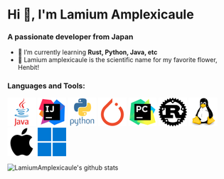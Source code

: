 <h1>Hi 👋, I'm Lamium Amplexicaule</h1>
<h3>A passionate developer from Japan</h3>

- 🌱 I’m currently learning **Rust, Python, Java, etc**
- 🌸 Lamium amplexicaule is the scientific name for my favorite flower, Henbit!

<h3 align="left">Languages and Tools:</h3>
<p align="left">
  <img src="https://raw.githubusercontent.com/devicons/devicon/develop/icons/java/java-original-wordmark.svg" width="64" height="64" />
  <img src="https://raw.githubusercontent.com/devicons/devicon/develop/icons/intellij/intellij-original.svg" width="64" height="64" />
  <img src="https://raw.githubusercontent.com/devicons/devicon/develop/icons/python/python-original-wordmark.svg" width="64" height="64" />
  <img src="https://raw.githubusercontent.com/devicons/devicon/develop/icons/pytorch/pytorch-original.svg" width="64" height="64" />
  <img src="https://raw.githubusercontent.com/devicons/devicon/develop/icons/pycharm/pycharm-original.svg" width="64" height="64" />
  <img src="https://raw.githubusercontent.com/devicons/devicon/develop/icons/rust/rust-plain.svg" width="64" height="64" />
  <img src="https://raw.githubusercontent.com/devicons/devicon/develop/icons/linux/linux-original.svg" width="64" height="64" />
  <img src="https://raw.githubusercontent.com/devicons/devicon/develop/icons/apple/apple-original.svg" width="64" height="64" />
  <img src="https://raw.githubusercontent.com/devicons/devicon/develop/icons/windows11/windows11-original.svg" width="64" height="64" />
</p>

![LamiumAmplexicaule's github stats](https://github-readme-stats.vercel.app/api?username=LamiumAmplexicaule&count_private=true)

<!-- ![](https://komarev.com/ghpvc/?username=LamiumAmplexicaule) -->

<!--
**LamiumAmplexicaule/LamiumAmplexicaule** is a ✨ _special_ ✨ repository because its `README.md` (this file) appears on your GitHub profile.

Here are some ideas to get you started:

- 🔭 I’m currently working on ...
- 🌱 I’m currently learning ...
- 👯 I’m looking to collaborate on ...
- 🤔 I’m looking for help with ...
- 💬 Ask me about ...
- 📫 How to reach me: ...
- 😄 Pronouns: ...
- ⚡ Fun fact: ...
-->
